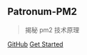 <!-- ![logo](_media/icon.svg) -->

## Patronum-PM2

> 揭秘 pm2 技术原理

[GitHub](https://github.com/hkc452/patronum-pm2/)
[Get Started](#Patronum-PM2)

